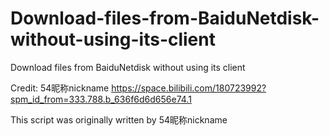 # Download-files-from-BaiduNetdisk-without-using-its-client
Download files from BaiduNetdisk without using its client

Credit: 54昵称nickname
https://space.bilibili.com/180723992?spm_id_from=333.788.b_636f6d6d656e74.1

This script was originally written by 54昵称nickname
